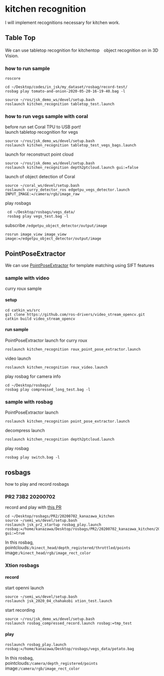# kitchen recognition
I will implement recognitions necessary  for kitchen work.  

## Table Top
We can use tabletop recognition for kitchentop　object recognition on in 3D Vision.  

### how to run sample

```
roscore
```
```
cd ~/Desktop/codes/in_jsk/my_dataset/rosbag/record-test/
rosbag play tomato-and-onion-2020-05-20-16-19-40.bag -l
```
```
source ~/ros/jsk_demo_ws/devel/setup.bash
roslaunch kitchen_recognition tabletop_test.launch
```

### how to run vegs sample with coral
before run set Coral TPU to USB port!  
launch tabletop recognition for vegs
```
source ~/ros/jsk_demo_ws/devel/setup.bash
roslaunch kitchen_recognition tabletop_test_vegs_bags.launch
```
launch for reconstruct point cloud
```
source ~/ros/jsk_demo_ws/devel/setup.bash
roslaunch kitchen_recognition depth2ptcloud.launch gui:=false
```
launch of object detection of Coral
```
source ~/coral_ws/devel/setup.bash
roslaunch curry_detector_ros edgetpu_vegs_detector.launch INPUT_IMAGE:=/camera/rgb/image_raw
```
play rosbags
```
 cd ~/Desktop/rosbags/vegs_data/
 rosbag play vegs_test.bag -l
```
subscribe `/edgetpu_object_detector/output/image`
```
rosrun image_view image_view image:=/edgetpu_object_detector/output/image
```

## PointPoseExtractor
We can use [PointPoseExtractor](https://jsk-docs.readthedocs.io/projects/jsk_recognition/en/latest/jsk_perception/nodes/point_pose_extractor.html) for
template matching using SIFT features

### sample with video
curry roux sample

#### setup
```
cd catkin_ws/src
git clone https://github.com/ros-drivers/video_stream_opencv.git
catkin build video_stream_opencv
```

#### run sample
PointPoseExtractor launch for curry roux
```
roslaunch kitchen_recognition roux_point_pose_extractor.launch
```
video launch
```
roslaunch kitchen_recognition roux_video.launch
```

play rosbag for camera info
```
cd ~/Desktop/rosbags/
rosbag play compressed_long_test.bag -l
```

### sample with rosbag
PointPoseExtractor launch
```
roslaunch kitchen_recognition point_pose_extractor.launch
```
decompress launch
```
roslaunch kitchen_recognition depth2ptcloud.launch
```
play rosbag
```
rosbag play switch.bag -l
```


## rosbags
how to play and record rosbags

### PR2 73B2 20200702
record and play with [this PR](https://github.com/jsk-ros-pkg/jsk_robot/pull/1228 )
```
cd ~/Desktop/rosbags/PR2/20200702_kanazawa_kitchen
source ~/semi_ws/devel/setup.bash
roslaunch jsk_pr2_startup rosbag_play.launch rosbag:=/home/kanazawa/Desktop/rosbags/PR2/20200702_kanazawa_kitchen/202007021723_kitchen_12_potato_on_board.bag gui:=true
```
In this rosbag,  
pointclouds:`/kinect_head/depth_registered/throttled/points`  
image:`/kinect_head/rgb/image_rect_color`


### Xtion rosbags
#### record
start openni launch
```
source ~/semi_ws/devel/setup.bash
roslaunch jsk_2020_04_chahakobi xtion_test.launch
```
start recording
```
source ~/ros/jsk_demo_ws/devel/setup.bash
roslaunch rosbag_compressed_record.launch rosbag:=tmp_test
```

#### play
```
roslaunch rosbag_play.launch rosbag:=/home/kanazawa/Desktop/rosbags/vegs_data/potato.bag
```
In this rosbag,  
pointclouds:`/camera/depth_registered/points`  
image:`/camera/rgb/image_rect_color`
